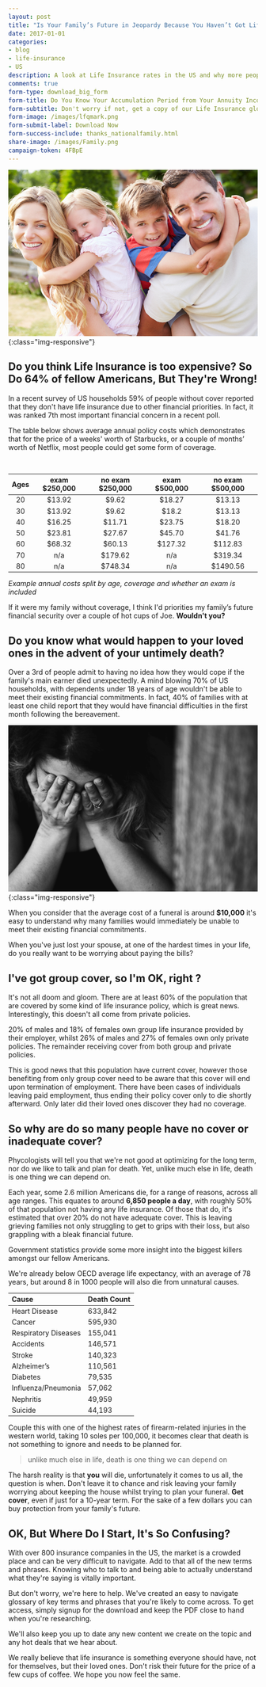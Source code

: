```yaml
---
layout: post
title: "Is Your Family’s Future in Jeopardy Because You Haven’t Got Life Insurance?"
date: 2017-01-01
categories:
- blog
- life-insurance
- US
description: A look at Life Insurance rates in the US and why more people don't have cover
comments: true
form-type: download_big_form
form-title: Do You Know Your Accumulation Period from Your Annuity Income?
form-subtitle: Don't worry if not, get a copy of our Life Insurance glossary and be better prepared to protect your family's future.
form-image: /images/lfqmark.png
form-submit-label: Download Now
form-success-include: thanks_nationalfamily.html
share-image: /images/Family.png
campaign-token: 4FBpE
---
```


![Family](/images/Family.png){:class="img-responsive"}

## Do you think Life Insurance is too expensive? So Do 64% of fellow Americans, But They're Wrong!

In a recent survey of US households 59% of people without cover reported that they don't have life insurance due to other financial priorities.  In fact, it was ranked 7th most important financial concern in a recent poll.

The table below shows average annual policy costs which demonstrates that for the price of a weeks' worth of Starbucks, or a couple of months’ worth of Netflix, most people could get some form of coverage.

<br />

|  Ages  |  exam $250,000  |  no exam $250,000  |  exam $500,000  |  no exam $500,000  |
|:------:|:---------------:|:------------------:|:---------------:|:------------------:|
|   20   |      $13.92     |        $9.62       |      $18.27     |        $13.13      |
|   30   |	    $13.92     |        $9.62       |      $18.2      |        $13.13      |
|   40   |	    $16.25     |        $11.71      |      $23.75     |        $18.20      |
|   50   |	    $23.81     |        $27.67      |      $45.70     |        $41.76      |
|   60   |	    $68.32     |        $60.13      |     $127.32     |       $112.83      |
|   70   |	      n/a      |        $179.62     |       n/a       |       $319.34      |
|   80   |        n/a      |        $748.34     |       n/a       |       $1490.56     |

*Example annual costs split by age, coverage and whether an exam is included*
<br />

If it were my family without coverage, I think I'd priorities my family’s future financial security over a couple of hot cups of Joe. **Wouldn't you?**

## Do you know what would happen to your loved ones in the advent of your untimely death?

Over a 3rd of people admit to having no idea how they would cope if the family's main earner died unexpectedly. A mind blowing 70% of US households, with dependents under 18 years of age wouldn't be able to meet their existing financial commitments. In fact, 40% of families with at least one child report that they would have financial difficulties in the first month following the bereavement.

![Sad](/images/sad.jpg){:class="img-responsive"}

When you consider that the average cost of a funeral is around **$10,000** it's easy to understand why many families would immediately be unable to meet their existing financial commitments.

When you've just lost your spouse, at one of the hardest times in your life, do you really want to be worrying about paying the bills?

## I've got group cover, so I'm OK, right ?

It's not all doom and gloom. There are at least 60% of the population that are covered by some kind of life insurance policy, which is great news. Interestingly, this doesn't all come from private policies.

20% of males and 18% of females own group life insurance provided by their employer, whilst 26% of males and 27% of females own only private policies. The remainder receiving cover from both group and private policies.

This is good news that this population have current cover, however those benefiting from only group cover need to be aware that this cover will end upon termination of employment. There have been cases of individuals leaving paid employment, thus ending their policy cover only to die shortly afterward. Only later did their loved ones discover they had no coverage.

## So why are do so many people have no cover or inadequate cover?

Phycologists will tell you that we're not good at optimizing for the long term, nor do we like to talk and plan for death. Yet, unlike much else in life, death is one thing we can depend on.

Each year, some 2.6 million Americans die, for a range of reasons, across all age ranges. This equates to around **6,850 people a day**, with roughly 50% of that population not having any life insurance. Of those that do, it's estimated that over 20% do not have adequate cover. This is leaving grieving families not only struggling to get to grips with their loss, but also grappling with a bleak financial future.

Government statistics provide some more insight into the biggest killers amongst our fellow Americans.

We're already below OECD average life expectancy, with an average of 78 years, but around 8 in 1000 people will also die from unnatural causes.

| Cause                 | Death Count |
|:----------------------|:------------|
|  Heart Disease        |   633,842   |
|  Cancer               |   595,930   |
|  Respiratory Diseases |   155,041   |
|  Accidents            |   146,571   |
|  Stroke               |   140,323   |
|  Alzheimer’s          |   110,561   |
|  Diabetes             |   79,535    |
|  Influenza/Pneumonia  |   57,062    |
|  Nephritis            |   49,959    |
|  Suicide              |   44,193    |

Couple this with one of the highest rates of firearm-related injuries in the western world, taking 10 soles per 100,000, it becomes clear that death is not something to ignore and needs to be planned for.

> unlike much else in life, death is one thing we can depend on

The harsh reality is that **you** will die, unfortunately it comes to us all, the question is when. Don't leave it to chance and risk leaving your family worrying about keeping the house whilst trying to plan your funeral. **Get cover**, even if just for a 10-year term. For the sake of a few dollars you can buy protection from your family's future.

## OK, But Where Do I Start, It's So Confusing?

With over 800 insurance companies in the US, the market is a crowded place and can be very difficult to navigate. Add to that all of the new terms and phrases. Knowing who to talk to and being able to actually understand what they're saying is vitally important.

But don't worry, we're here to help. We've created an easy to navigate glossary of key terms and phrases that you're likely to come across. To get access, simply signup for the download and keep the PDF close to hand when you're researching.

We'll also keep you up to date any new content we create on the topic and any hot deals that we hear about.

We really believe that life insurance is something everyone should have, not for themselves, but their loved ones. Don't risk their future for the price of a few cups of coffee. We hope you now feel the same.
